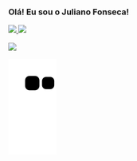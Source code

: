 ### Olá! Eu sou o Juliano Fonseca!

<div align="left">
  <a href="https://github.com/julianocfonseca">
  <img height="170em" src="https://github-readme-stats.vercel.app/api?username=julianocfonseca&show_icons=true&theme=dracula&include_all_commits=true&count_private=true"/>
  <img height="170em" src="https://github-readme-stats.vercel.app/api/top-langs/?username=julianocfonseca&layout=compact&langs_count=7&theme=dracula"/>
</div>

<div>
  <br>
<a href="https://www.linkedin.com/in/julianofonseca17" target="_blank"><img src="https://img.shields.io/badge/-LinkedIn-%230077B5?style=for-the-badge&logo=linkedin&logoColor=white" target="_blank"></a>
  <br>
  
 ![Snake animation](https://github.com/julianocfonseca/julianocfonseca/blob/output/github-contribution-grid-snake.svg)
 </div>

